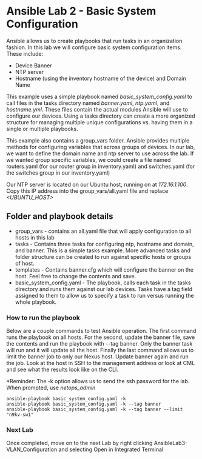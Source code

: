 # Ansible Lab 2 - Basic System Configuration

Ansible allows us to create playbooks that run tasks in an organization fashion.  In this lab we will configure basic system configuration items.  These include:

* Device Banner
* NTP server
* Hostname (using the inventory hostname of the device) and Domain Name

This example uses a simple playbook named *basic_system_config.yaml* to call files in the tasks directory named *banner.yaml*, *ntp.yaml*, and *hostname.yml*.  These files contain the actual modules Ansible will use to configure our devices.  Using a tasks directory can create a more organized structure for managing multiple unique configurations vs. having them in a single or multiple playbooks.

This example also contains a group_vars folder.  Ansible provides multiple methods for configuring variables that across groups of devices.  In our lab, we want to define the domain name and ntp server to use across the lab.  If we wanted group specific variables, we could create a file named routers.yaml (for our router group in inventory.yaml) and switches.yaml (for the switches group in our inventory.yaml)

Our NTP server is located on our Ubuntu host, running on at *172.16.1.100*.  Copy this IP address into the group_vars/all.yaml file and replace *<UBUNTU_HOST>*

## Folder and playbook details

* group_vars - contains an all.yaml file that will apply configuration to all hosts in this lab
* tasks - Contains three tasks for configuring ntp, hostname and domain, and banner.  This is a simple tasks example.  More advanced tasks and folder structure can be created to run against specific hosts or groups of host.
* templates - Contains banner.cfg which will configure the banner on the host.  Feel free to change the contents and save.
* basic_system_config.yaml - The playbook, calls each task in the tasks directory and runs them against our lab devices.  Tasks have a tag field assigned to them to allow us to specify a task to run versus running the whole playbook.

### How to run the playbook

Below are a couple commands to test Ansible operation.  The first command runs the playbook on all hosts.  For the second, update the banner file, save the contents and run the playbook with --tag banner.  Only the banner task will run and it will update all the host.  Finally the last command allows us to limit the banner job to only our Nexus host.  Update banner again and run the job.  Look at the host in SSH to the management address or look at CML and see what the results look like on the CLI.

*Reminder: The -k option allows us to send the ssh password for the lab.  When prompted, use *netops_admin*

```
ansible-playbook basic_system_config.yaml -k
ansible-playbook basic_system_config.yaml -k --tag banner
ansible-playbook basic_system_config.yaml -k --tag banner --limit "n9kv-sw1"
```

### Next Lab

Once completed, move on to the next Lab by right clicking AnsibleLab3-VLAN_Configuration and selecting Open in Integrated Terminal